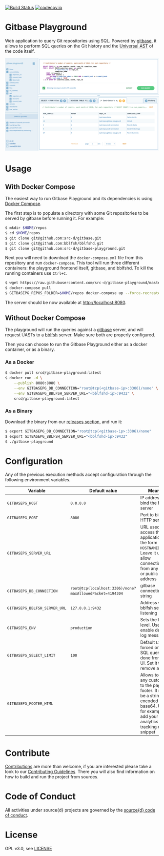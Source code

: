 [![Build Status](https://travis-ci.org/src-d/gitbase-playground.svg)](https://travis-ci.org/src-d/gitbase-playground)
[![codecov.io](https://codecov.io/github/src-d/gitbase-playground/coverage.svg)](https://codecov.io/github/src-d/gitbase-playground)

# Gitbase Playground

Web application to query Git repositories using SQL. Powered by [gitbase](https://github.com/src-d/gitbase), it allows to perform SQL queries on the Git history and the [Universal AST](https://doc.bblf.sh/) of the code itself.

![Screenshot](.github/screenshot.png?raw=true)

# Usage

## With Docker Compose

The easiest way to run Gitbase Playground and its dependencies is using [Docker Compose](https://docs.docker.com/compose/install/).

The first step is to populate a directory with some Git repositories to be served by gitbase before running it. For example:

```bash
$ mkdir $HOME/repos
$ cd $HOME/repos
$ git clone git@github.com:src-d/gitbase.git
$ git clone git@github.com:bblfsh/bblfshd.git
$ git clone git@github.com:src-d/gitbase-playground.git
```

Next you will need to download the `docker-compose.yml` file from this repository and run `docker-compose`. This tool will run three different containers: the playground frontend itself, gitbase, and bblfshd. To kill the running containers use `Ctrl+C`.

```bash
$ wget https://raw.githubusercontent.com/src-d/gitbase-playground/master/docker-compose.yml
$ docker-compose pull
$ GITBASEPG_REPOS_FOLDER=$HOME/repos docker-compose up --force-recreate
```

The server should be now available at [http://localhost:8080](http://localhost:8080).

## Without Docker Compose

The playground will run the queries against a [gitbase](https://docs.sourced.tech/gitbase) server, and will request UASTs to a [bblfsh](https://doc.bblf.sh/) server. Make sure both are properly configured.

Then you can choose to run the Gitbase Playground either as a docker container, or as a binary.

### As a Docker

```bash
$ docker pull srcd/gitbase-playground:latest
$ docker run -d \
    --publish 8080:8080 \
    --env GITBASEPG_DB_CONNECTION="root@tcp(<gitbase-ip>:3306)/none" \
    --env GITBASEPG_BBLFSH_SERVER_URL="<bblfshd-ip>:9432" \
    srcd/gitbase-playground:latest
```

### As a Binary

Download the binary from our [releases section](https://github.com/src-d/gitbase-playground/releases), and run it:

```bash
$ export GITBASEPG_DB_CONNECTION="root@tcp(<gitbase-ip>:3306)/none"
$ export GITBASEPG_BBLFSH_SERVER_URL="<bblfshd-ip>:9432"
$ ./gitbase-playground
```

# Configuration

Any of the previous execution methods accept configuration through the following environment variables.

| Variable | Default value | Meaning |
| -- | -- | -- |
| `GITBASEPG_HOST` | `0.0.0.0` | IP address to bind the HTTP server |
| `GITBASEPG_PORT` | `8080` | Port to bind the HTTP server |
| `GITBASEPG_SERVER_URL` | | URL used to access the application in the form `HOSTNAME[:PORT]`. Leave it unset to allow connections from any proxy or public address |
| `GITBASEPG_DB_CONNECTION` | `root@tcp(localhost:3306)/none?maxAllowedPacket=4194304` | gitbase connection string |
| `GITBASEPG_BBLFSH_SERVER_URL` | `127.0.0.1:9432` | Address where bblfsh server is listening |
| `GITBASEPG_ENV` | `production` | Sets the log level. Use `dev` to enable debug log messages |
| `GITBASEPG_SELECT_LIMIT` | `100` | Default `LIMIT` forced on all the SQL queries done from the UI. Set it to 0 to remove any limit |
| `GITBASEPG_FOOTER_HTML` | | Allows to add any custom html to the page footer. It must be a string encoded in base64. Use it, for example, to add your analytics tracking code snippet  |

# Contribute

[Contributions](https://github.com/src-d/gitbase-playground/issues) are more than welcome, if you are interested please take a look to our [Contributing Guidelines](docs/CONTRIBUTING.md). There you will also find information on how to build and run the project from sources.

# Code of Conduct

All activities under source{d} projects are governed by the [source{d} code of conduct](https://github.com/src-d/guide/blob/master/.github/CODE_OF_CONDUCT.md).

# License

GPL v3.0, see [LICENSE](LICENSE)
